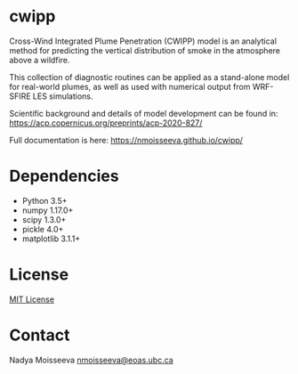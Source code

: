 # cwipp

Cross-Wind Integrated Plume Penetration (CWIPP) model is an analytical method for predicting the vertical distribution of smoke in the atmosphere above a wildfire.

This collection of diagnostic routines can be applied as a stand-alone model for real-world plumes, as well as used with numerical output from WRF-SFIRE LES simulations.

Scientific background and details of model development can be found in: https://acp.copernicus.org/preprints/acp-2020-827/

Full documentation is here: https://nmoisseeva.github.io/cwipp/

# Dependencies

* Python 3.5+
* numpy 1.17.0+
* scipy 1.3.0+
* pickle 4.0+
* matplotlib 3.1.1+

# License

[MIT License](https://github.com/nmoisseeva/cwipp/blob/main/LICENSE)

# Contact
Nadya Moisseeva nmoisseeva@eoas.ubc.ca
